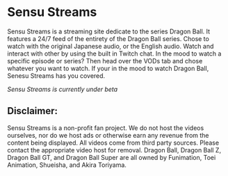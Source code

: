 # Sensu Streams

Sensu Streams is a streaming site dedicate to the series Dragon Ball. It features a 24/7 feed of the entirety of the Dragon Ball series. Chose to watch with the original Japanese audio, or the English audio. Watch and interact with other by using the built in Twitch chat. In the mood to watch a specific episode or series? Then head over the VODs tab and chose whatever you want to watch.
If your in the mood to watch Dragon Ball, Senesu Streams has you covered.

_Sensu Streams is currently under beta_

## Disclaimer:

Sensu Streams is a non-profit fan project. We do not host the videos ourselves, nor do we host ads or otherwise earn any revenue from the content being displayed. All videos come from third party sources. Please contact the appropriate video host for removal. Dragon Ball, Dragon Ball Z, Dragon Ball GT, and Dragon Ball Super are all owned by Funimation, Toei Animation, Shueisha, and Akira Toriyama.
